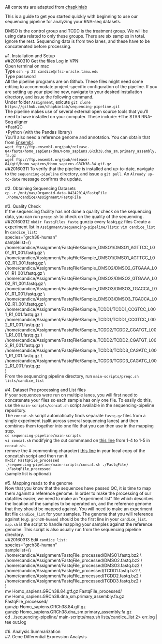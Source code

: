 All contents are adapted from [chapkinlab](https://github.com/chapkinlab/sequencing-pipeline/wiki)  

This is a guide to get you started quickly with beginning to use our sequencing pipeline for analyzing your RNA-seq datasets. 

DMSO is the control group and TCDD is the treatment group. We will be using data related to only these groups. There are six samples in total. Ignore the rest. Sequencing data is from two lanes, and these have to be concatenated before processing.

#1. Installation and Setup  
##20160310 Get the files
Log in VPN  
Open terminal on mac  
Type `ssh -p 22 candice@nfsc-oracle.tamu.edu`  
Type password  
All the pipeline programs are on Github. These files might need some editing to accommodate project-specific configuration of the pipeline. If you are setting up your pipeline new, navigate to your desired installation directory, and issue the following command.  
Under folder `Assignment`, exicute `git clone https://github.com/chapkinlab/sequencing-pipeline.git`  
The pipeline makes use of several external open source tools that you'll need to have installed on your computer. These include:
+The STAR RNA-Seq aligner  
+FastQC  
+Python (with the Pandas library)  
You'll also need a reference genome and annotation. You can obtain that from [Ensembl](http://useast.ensembl.org/info/data/ftp/index.html).  
    `wget ftp://ftp.ensembl.org/pub/release-84/fasta/homo_sapiens/dna/Homo_sapiens.GRCh38.dna_sm.primary_assembly.fa.gz`  
    `wget ftp://ftp.ensembl.org/pub/release-84/gtf/homo_sapiens/Homo_sapiens.GRCh38.84.gtf.gz`     
##20160311
To verify that the pipeline is installed and up-to-date, navigate to the `sequencing-pipeline` directory, and issue a `git pull`. An `Already up-to-date` message confirms the update.  

#2. Obtaining Sequencing Datasets  
`cp -r /mnt/nas/Organoid-data-04242014/FastqFile ./home/candice/Assignment/FastqFile`  

#3. Quality Check  
If the sequencing facility has not done a quality check on the sequencing data, you can run `preqc.sh` to check on the quality of the sequencing.  
##20160312
`mkdir FastqFiles_fastq`
gunzip every fastq.gz files
Create a experiment list in `Assignment/sequencing-pipeline/lists`: `vim candice_list`
In `candice_list`:  
species="grch38-human"  
samplelist=(\  
/home/candice/Assignment/FastqFile/Sample_DMSO1/DMSO1_AGTTCC_L001_R1_001.fastq.gz \  
/home/candice/Assignment/FastqFile/Sample_DMSO1/DMSO1_AGTTCC_L002_R1_001.fastq.gz \  
/home/candice/Assignment/FastqFile/Sample_DMSO2/DMSO2_GTGAAA_L001_R1_001.fastq.gz \  
/home/candice/Assignment/FastqFile/Sample_DMSO2/DMSO2_GTGAAA_L002_R1_001.fastq.gz \  
/home/candice/Assignment/FastqFile/Sample_DMSO3/DMSO3_TGACCA_L001_R1_001.fastq.gz \  
/home/candice/Assignment/FastqFile/Sample_DMSO3/DMSO3_TGACCA_L002_R1_001.fastq.gz \  
/home/candice/Assignment/FastqFile/Sample_TCDD1/TCDD1_CCGTCC_L001_R1_001.fastq.gz \  
/home/candice/Assignment/FastqFile/Sample_TCDD1/TCDD1_CCGTCC_L002_R1_001.fastq.gz \  
/home/candice/Assignment/FastqFile/Sample_TCDD2/TCDD2_CGATGT_L001_R1_001.fastq.gz \  
/home/candice/Assignment/FastqFile/Sample_TCDD2/TCDD2_CGATGT_L002_R1_001.fastq.gz \  
/home/candice/Assignment/FastqFile/Sample_TCDD3/TCDD3_CAGATC_L001_R1_001.fastq.gz \  
/home/candice/Assignment/FastqFile/Sample_TCDD3/TCDD3_CAGATC_L002_R1_001.fastq.gz \
)    
From the sequencing pipeline directory, run `main-scripts/preqc.sh lists/candice_list`  

#4. Dataset Pre processing and List files  
If your sequences were run on multiple lanes, you will first need to concatenate your files so each sample has only one file. To easily do this, use the `main-scripts/concat.sh` script available in the sequencing-pipeline repository.  
The `concat.sh` script automatically finds separate `fastq.gz` files from a single experiment (split across several sequencing lanes) and then combines them together into one file that you can then use in the mapping step.   
`cd sequencing-pipeline/main-scripts`  
`vi concat.sh`
modifying the cut commmand on [this line](https://github.com/chapkinlab/sequencing-pipeline/blob/80061158cfebb1dda2c7806779b53466573cc337/main-scripts/concat.sh#L34) from 1-4 to 1-5 in `concat.sh`.   
remove the # commenting character) [this line](https://github.com/chapkinlab/sequencing-pipeline/blob/3155b43c4877023fc7a6b5699b77dd42d9bc2389/main-scripts/concat.sh#L50) in your local copy of the concat.sh script and then run it.  
`mkdir FastqFile_processed`  
`./sequencing-pipeline/main-scripts/concat.sh ./FastqFile/ ./FastqFile_processed`   
(sample list is optional)  

#5. Mapping reads to the genome  
Now that you know that the sequences have passed QC, it is time to map them against a reference genome. In order to make the processing of our datafiles easier, we need to make an "experiment list" file which describes the location of the samples to be operated on, and the reference genome that they should be mapped against. You will need to make an experiment list file `candice_list` for your samples. The genome that you will reference against (e.g. `grch38-human`) should be the first line in your `candice_list`. `map.sh` is the script to handle mapping your samples against the reference genome. This script is also usually run from the sequencing pipeline directory.   
##20160313
Edit `candice_list`:  
species="grch38-human"  
samplelist=(\  
/home/candice/Assignment/FastqFile_processed/DMSO1.fastq.bz2 \  
/home/candice/Assignment/FastqFile_processed/DMSO2.fastq.bz2 \  
/home/candice/Assignment/FastqFile_processed/DMSO3.fastq.bz2 \  
/home/candice/Assignment/FastqFile_processed/TCDD1.fastq.bz2 \  
/home/candice/Assignment/FastqFile_processed/TCDD2.fastq.bz2 \  
/home/candice/Assignment/FastqFile_processed/TCDD3.fastq.bz2 \  
)    
mv Homo_sapiens.GRCh38.84.gtf.gz FastqFile_processed/  
mv Homo_sapiens.GRCh38.dna_sm.primary_assembly.fa.gz FastqFile_processed/  
gunzip Homo_sapiens.GRCh38.84.gtf.gz   
gunzip Homo_sapiens.GRCh38.dna_sm.primary_assembly.fa.gz   
cd ../sequencing-pipeline/
main-scripts/map.sh lists/candice_list 2> err.log | tee out.log  

#6. Analysis Summarization  
#7. Gene Differential Expression Analysis  
